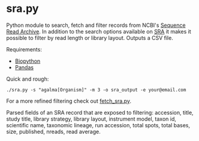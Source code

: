 sra.py
======

Python module to search, fetch and filter records from NCBI's [Sequence Read
Archive](http://www.ncbi.nlm.nih.gov/sra/). In addition to the search options
available on [SRA](http://www.ncbi.nlm.nih.gov/sra/advanced) it makes it
possible to filter by read length or library layout. Outputs a CSV file.

Requirements:

* [Biopython](http://biopython.org/wiki/Main_Page)
* [Pandas](http://pandas.pydata.org/)

Quick and rough:

    ./sra.py -s "agalma[Organism]" -m 3 -o sra_output -e your@email.com

For a more refined filtering check out [fetch_sra.py](fetch_sra.py).

Parsed fields of an SRA record that are exposed to filtering: accession, title,
study title, library strategy, library layout, instrument model, taxon id,
scientific name, taxonomic lineage, run accession, total spots, total bases,
size, published, nreads, read average.
